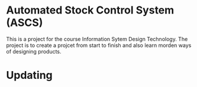 # Automated Stock Control System (ASCS)
This is a project for the course Information Sytem Design Technology. The project is to create a projcet from start to finish and also learn morden ways of designing products. 

# Updating
